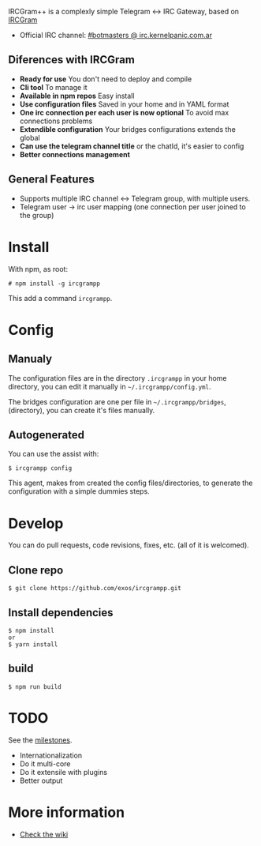 IRCGram++ is a complexly simple Telegram <-> IRC Gateway, based on
[IRCGram](https://github.com/zephrax/ircgram)

* Official IRC channel: [#botmasters @ irc.kernelpanic.com.ar](http://kernelpanic.com.ar/chat/)

## Diferences with IRCGram

* **Ready for use** You don't need to deploy and compile
* **Cli tool** To manage it
* **Available in npm repos** Easy install
* **Use configuration files** Saved in your home and in YAML format
* **One irc connection per each user is now optional** To avoid max connections problems
* **Extendible configuration** Your bridges configurations extends the global
* **Can use the telegram channel title** or the chatId, it's easier to config
* **Better connections management**

## General Features

* Supports multiple IRC channel ↔ Telegram group, with multiple users.
* Telegram user -> irc user mapping (one connection per user joined to the group)

# Install

With npm, as root:

    # npm install -g ircgrampp

This add a command ```ircgrampp```.

# Config

## Manualy

The configuration files are in the directory ```.ircgrampp``` in your home
directory, you can edit it manually in ```~/.ircgrampp/config.yml```.

The bridges configuration are one per file in ```~/.ircgrampp/bridges```, 
(directory), you can create it's files manually.

## Autogenerated

You can use the assist with:

    $ ircgrampp config

This agent, makes from created the config files/directories, to generate the
configuration with a simple dummies steps.

# Develop

You can do pull requests, code revisions, fixes, etc. (all of it is welcomed).

## Clone repo

    $ git clone https://github.com/exos/ircgrampp.git

## Install dependencies

    $ npm install
    or
    $ yarn install

## build

    $ npm run build

# TODO

See the [milestones](https://github.com/exos/ircgrampp/milestones).

* Internationalization
* Do it multi-core
* Do it extensile with plugins
* Better output

# More information

* [Check the wiki](https://github.com/exos/ircgrampp/wiki)
